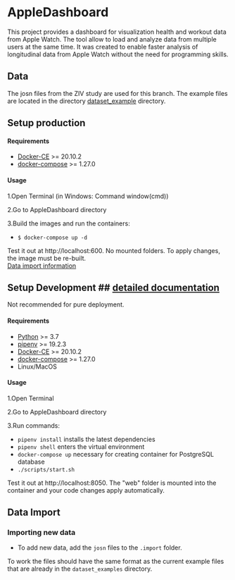 # AppleDashboard
This project provides a dashboard for visualization health and workout data from Apple Watch. The tool allow to load and analyze data from 
multiple users at the same time.
It was created to enable faster analysis of longitudinal data from Apple Watch without the need for programming skills.


## Data ##
The josn files from the ZIV study are used for this branch. The example files are located in the directory
[dataset_example](https://github.com/dieterich-lab/AppleDashboard/tree/ZIV_development/dataset_examples) directory.

## Setup production ###

#### Requirements ####
* [Docker-CE](https://docs.docker.com/install/) >= 20.10.2
* [docker-compose](https://docs.docker.com/compose/overview/) >= 1.27.0

#### Usage ####
1.Open Terminal (in Windows: Command window(cmd))

2.Go to AppleDashboard directory

3.Build the images and run the containers:
* `$ docker-compose up -d`

Test it out at http://localhost:600. No mounted folders. To apply changes, the image must be re-built. <br>
[Data import information](#data-import)

## Setup Development ## [detailed documentation](https://github.com/dieterich-lab/AppleDashboard/tree/master/Documentation)
Not recommended for pure deployment.

#### Requirements ####
* [Python](https://www.python.org/) >= 3.7
* [pipenv](https://docs.pipenv.org/en/latest/) >= 19.2.3
* [Docker-CE](https://docs.docker.com/install/) >= 20.10.2
* [docker-compose](https://docs.docker.com/compose/overview/) >= 1.27.0
* Linux/MacOS

#### Usage ####
1.Open Terminal 

2.Go to AppleDashboard directory

3.Run commands:
* `pipenv install` installs the latest dependencies
* `pipenv shell` enters the virtual environment
* `docker-compose up` necessary for creating container for PostgreSQL database
* `./scripts/start.sh`

Test it out at http://localhost:8050. The "web" folder is mounted into the container and your code changes apply automatically.


## Data Import ##

### Importing new data ###
* To add new data, add the `josn` files to the `.import` folder.

To work the files should have the same format as the current example files that are already in the `dataset_examples` directory.




